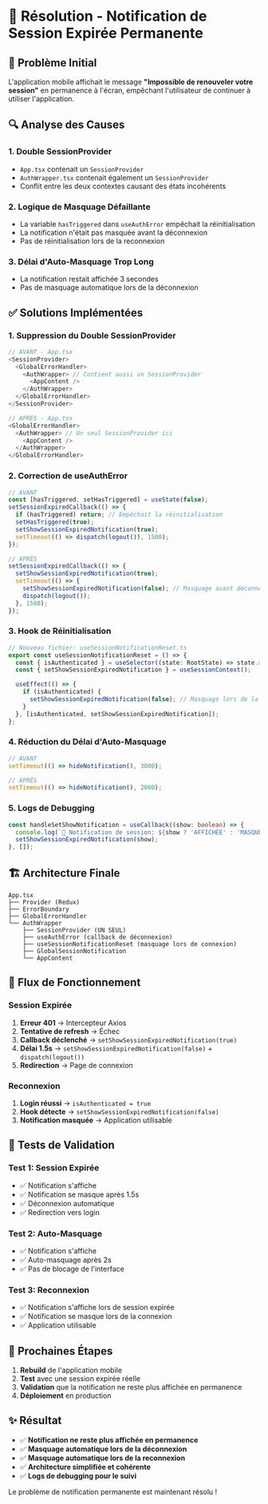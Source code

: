 # 🔧 Résolution - Notification de Session Expirée Permanente

## 🚨 Problème Initial

L'application mobile affichait le message **"Impossible de renouveler votre session"** en permanence à l'écran, empêchant l'utilisateur de continuer à utiliser l'application.

## 🔍 Analyse des Causes

### 1. **Double SessionProvider**
- `App.tsx` contenait un `SessionProvider`
- `AuthWrapper.tsx` contenait également un `SessionProvider`
- Conflit entre les deux contextes causant des états incohérents

### 2. **Logique de Masquage Défaillante**
- La variable `hasTriggered` dans `useAuthError` empêchait la réinitialisation
- La notification n'était pas masquée avant la déconnexion
- Pas de réinitialisation lors de la reconnexion

### 3. **Délai d'Auto-Masquage Trop Long**
- La notification restait affichée 3 secondes
- Pas de masquage automatique lors de la déconnexion

## ✅ Solutions Implémentées

### 1. **Suppression du Double SessionProvider**
```typescript
// AVANT - App.tsx
<SessionProvider>
  <GlobalErrorHandler>
    <AuthWrapper> // Contient aussi un SessionProvider
      <AppContent />
    </AuthWrapper>
  </GlobalErrorHandler>
</SessionProvider>

// APRÈS - App.tsx
<GlobalErrorHandler>
  <AuthWrapper> // Un seul SessionProvider ici
    <AppContent />
  </AuthWrapper>
</GlobalErrorHandler>
```

### 2. **Correction de useAuthError**
```typescript
// AVANT
const [hasTriggered, setHasTriggered] = useState(false);
setSessionExpiredCallback(() => {
  if (hasTriggered) return; // Empêchait la réinitialisation
  setHasTriggered(true);
  setShowSessionExpiredNotification(true);
  setTimeout(() => dispatch(logout()), 1500);
});

// APRÈS
setSessionExpiredCallback(() => {
  setShowSessionExpiredNotification(true);
  setTimeout(() => {
    setShowSessionExpiredNotification(false); // Masquage avant déconnexion
    dispatch(logout());
  }, 1500);
});
```

### 3. **Hook de Réinitialisation**
```typescript
// Nouveau fichier: useSessionNotificationReset.ts
export const useSessionNotificationReset = () => {
  const { isAuthenticated } = useSelector((state: RootState) => state.auth);
  const { setShowSessionExpiredNotification } = useSessionContext();

  useEffect(() => {
    if (isAuthenticated) {
      setShowSessionExpiredNotification(false); // Masquage lors de la connexion
    }
  }, [isAuthenticated, setShowSessionExpiredNotification]);
};
```

### 4. **Réduction du Délai d'Auto-Masquage**
```typescript
// AVANT
setTimeout(() => hideNotification(), 3000);

// APRÈS
setTimeout(() => hideNotification(), 2000);
```

### 5. **Logs de Debugging**
```typescript
const handleSetShowNotification = useCallback((show: boolean) => {
  console.log(`🔔 Notification de session: ${show ? 'AFFICHÉE' : 'MASQUÉE'}`);
  setShowSessionExpiredNotification(show);
}, []);
```

## 🏗️ Architecture Finale

```
App.tsx
├── Provider (Redux)
├── ErrorBoundary
├── GlobalErrorHandler
└── AuthWrapper
    ├── SessionProvider (UN SEUL)
    ├── useAuthError (callback de déconnexion)
    ├── useSessionNotificationReset (masquage lors de connexion)
    ├── GlobalSessionNotification
    └── AppContent
```

## 🔄 Flux de Fonctionnement

### Session Expirée
1. **Erreur 401** → Intercepteur Axios
2. **Tentative de refresh** → Échec
3. **Callback déclenché** → `setShowSessionExpiredNotification(true)`
4. **Délai 1.5s** → `setShowSessionExpiredNotification(false)` + `dispatch(logout())`
5. **Redirection** → Page de connexion

### Reconnexion
1. **Login réussi** → `isAuthenticated = true`
2. **Hook détecte** → `setShowSessionExpiredNotification(false)`
3. **Notification masquée** → Application utilisable

## 🧪 Tests de Validation

### Test 1: Session Expirée
- ✅ Notification s'affiche
- ✅ Notification se masque après 1.5s
- ✅ Déconnexion automatique
- ✅ Redirection vers login

### Test 2: Auto-Masquage
- ✅ Notification s'affiche
- ✅ Auto-masquage après 2s
- ✅ Pas de blocage de l'interface

### Test 3: Reconnexion
- ✅ Notification s'affiche lors de session expirée
- ✅ Notification se masque lors de la connexion
- ✅ Application utilisable

## 🚀 Prochaines Étapes

1. **Rebuild** de l'application mobile
2. **Test** avec une session expirée réelle
3. **Validation** que la notification ne reste plus affichée en permanence
4. **Déploiement** en production

## ✨ Résultat

- ✅ **Notification ne reste plus affichée en permanence**
- ✅ **Masquage automatique lors de la déconnexion**
- ✅ **Masquage automatique lors de la reconnexion**
- ✅ **Architecture simplifiée et cohérente**
- ✅ **Logs de debugging pour le suivi**

Le problème de notification permanente est maintenant résolu !
